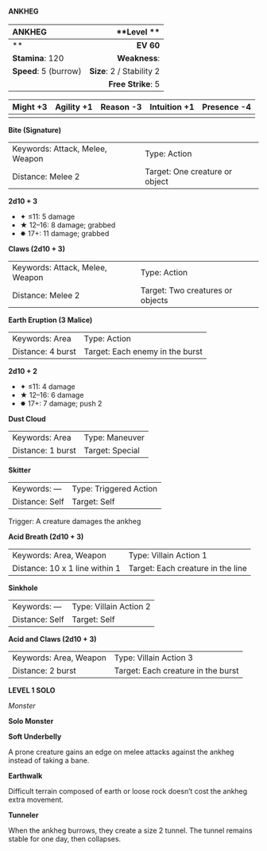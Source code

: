 #### ANKHEG

| ANKHEG                |           \*\*Level  \*\* |
| :-------------------- | ------------------------: |
| \*\*                  |                 **EV 60** |
| **Stamina**: 120      |             **Weakness**: |
| **Speed**: 5 (burrow) | **Size**: 2 / Stability 2 |
|                       |        **Free Strike**: 5 |

| **Might** +3 | **Agility** +1 | **Reason** -3 | **Intuition** +1 | **Presence** -4 |
| ------------ | -------------- | ------------- | ---------------- | --------------- |
|              |                |               |                  |                 |

**Bite (Signature)**

|                                 |                                |
| :------------------------------ | :----------------------------- |
| Keywords: Attack, Melee, Weapon | Type: Action                   |
| Distance: Melee 2               | Target: One creature or object |

**2d10 + 3**

- ✦ ≤11: 5 damage
- ★ 12–16: 8 damage; grabbed
- ✸ 17+: 11 damage; grabbed

**Claws (2d10 + 3)**

|                                 |                                  |
| :------------------------------ | :------------------------------- |
| Keywords: Attack, Melee, Weapon | Type: Action                     |
| Distance: Melee 2               | Target: Two creatures or objects |

**Earth Eruption (3 Malice)**

|                   |                                 |
| :---------------- | :------------------------------ |
| Keywords: Area    | Type: Action                    |
| Distance: 4 burst | Target: Each enemy in the burst |

**2d10 + 2**

- ✦ ≤11: 4 damage
- ★ 12–16: 6 damage
- ✸ 17+: 7 damage; push 2

**Dust Cloud**

|                   |                 |
| :---------------- | :-------------- |
| Keywords: Area    | Type: Maneuver  |
| Distance: 1 burst | Target: Special |

**Skitter**

|                |                        |
| :------------- | :--------------------- |
| Keywords: —    | Type: Triggered Action |
| Distance: Self | Target: Self           |

Trigger: A creature damages the ankheg

**Acid Breath (2d10 + 3)**

|                                |                                   |
| :----------------------------- | :-------------------------------- |
| Keywords: Area, Weapon         | Type: Villain Action 1            |
| Distance: 10 x 1 line within 1 | Target: Each creature in the line |

**Sinkhole**

|                |                        |
| :------------- | :--------------------- |
| Keywords: —    | Type: Villain Action 2 |
| Distance: Self | Target: Self           |

**Acid and Claws (2d10 + 3)**

|                        |                                    |
| :--------------------- | :--------------------------------- |
| Keywords: Area, Weapon | Type: Villain Action 3             |
| Distance: 2 burst      | Target: Each creature in the burst |

**LEVEL 1 SOLO**

*Monster*

**Solo Monster**

**Soft Underbelly**

A prone creature gains an edge on melee attacks against the ankheg instead of taking a bane.

**Earthwalk**

Difficult terrain composed of earth or loose rock doesn’t cost the ankheg extra movement.

**Tunneler**

When the ankheg burrows, they create a size 2 tunnel. The tunnel remains stable for one day, then collapses.
